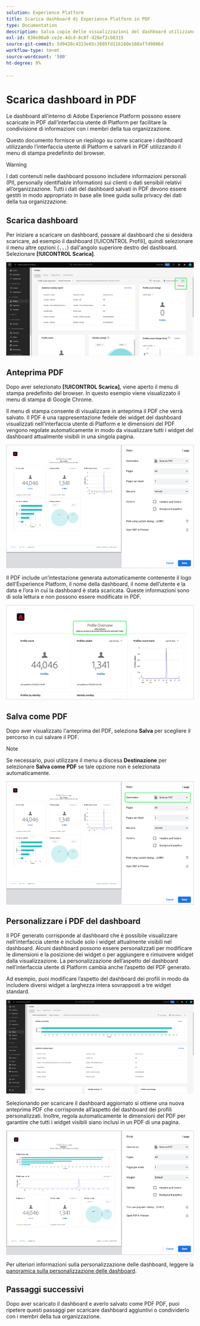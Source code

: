 ```yaml
---
solution: Experience Platform
title: Scarica dashboard di Experience Platform in PDF
type: Documentation
description: Salva copie delle visualizzazioni del dashboard utilizzando la funzione di download per PDF disponibile nell’interfaccia utente di Experience Platform.
exl-id: 838e98a0-ce2e-4dcd-8c8f-d28ef2cb8315
source-git-commit: 5d9428c4323e65c2605fd116160e160af7d9086d
workflow-type: tm+mt
source-wordcount: '580'
ht-degree: 0%

---
```


# Scarica dashboard in PDF

Le dashboard all’interno di Adobe Experience Platform possono essere scaricate in PDF dall’interfaccia utente di Platform per facilitare la condivisione di informazioni con i membri della tua organizzazione.

Questo documento fornisce un riepilogo su come scaricare i dashboard utilizzando l’interfaccia utente di Platform e salvarli in PDF utilizzando il menu di stampa predefinito del browser.

>[!WARNING]
>
>I dati contenuti nelle dashboard possono includere informazioni personali (PII, personally identifiable information) sui clienti o dati sensibili relativi all’organizzazione. Tutti i dati del dashboard salvati in PDF devono essere gestiti in modo appropriato in base alle linee guida sulla privacy dei dati della tua organizzazione.

## Scarica dashboard

Per iniziare a scaricare un dashboard, passare al dashboard che si desidera scaricare, ad esempio il dashboard [!UICONTROL Profili], quindi selezionare il menu altre opzioni (**`...`**) dall&#39;angolo superiore destro del dashboard. Selezionare **[!UICONTROL Scarica]**.

![Dashboard dei profili di Experience Platform con i puntini di sospensione e il menu a discesa Scarica evidenziati.](images/download/download-button.png)

## Anteprima PDF

Dopo aver selezionato **[!UICONTROL Scarica]**, viene aperto il menu di stampa predefinito del browser. In questo esempio viene visualizzato il menu di stampa di Google Chrome.

Il menu di stampa consente di visualizzare in anteprima il PDF che verrà salvato. Il PDF è una rappresentazione fedele dei widget del dashboard visualizzati nell’interfaccia utente di Platform e le dimensioni del PDF vengono regolate automaticamente in modo da visualizzare tutti i widget del dashboard attualmente visibili in una singola pagina.

![La panoramica del profilo viene visualizzata in un formato a pagina singola con il pannello Opzioni di stampa a destra.](images/download/download-chrome-print.png)

Il PDF include un’intestazione generata automaticamente contenente il logo dell’Experience Platform, il nome della dashboard, il nome dell’utente e la data e l’ora in cui la dashboard è stata scaricata. Queste informazioni sono di sola lettura e non possono essere modificate in PDF.

![Chiusura dell&#39;anteprima di stampa con l&#39;intestazione generata automaticamente evidenziata.](images/download/download-pdf.png)

## Salva come PDF

Dopo aver visualizzato l&#39;anteprima del PDF, seleziona **Salva** per scegliere il percorso in cui salvare il PDF.

>[!NOTE]
>
>Se necessario, puoi utilizzare il menu a discesa **Destinazione** per selezionare **Salva come PDF** se tale opzione non è selezionata automaticamente.

![La panoramica del profilo viene visualizzata in un formato a pagina singola con l&#39;opzione di stampa Salva come PDF nel menu a discesa Destinazione evidenziata.](images/download/download-chrome-print-destination.png)

## Personalizzare i PDF del dashboard

Il PDF generato corrisponde al dashboard che è possibile visualizzare nell’interfaccia utente e include solo i widget attualmente visibili nel dashboard. Alcuni dashboard possono essere personalizzati per modificare le dimensioni e la posizione dei widget o per aggiungere e rimuovere widget dalla visualizzazione. La personalizzazione dell’aspetto del dashboard nell’interfaccia utente di Platform cambia anche l’aspetto del PDF generato.

Ad esempio, puoi modificare l’aspetto del dashboard dei profili in modo da includere diversi widget a larghezza intera sovrapposti a tre widget standard.

![Viene visualizzato il dashboard dei profili che mostra widget allungati.](images/download/download-modify.png)

Selezionando per scaricare il dashboard aggiornato si ottiene una nuova anteprima PDF che corrisponde all’aspetto del dashboard dei profili personalizzati. Inoltre, regola automaticamente le dimensioni del PDF per garantire che tutti i widget visibili siano inclusi in un PDF di una pagina.

![La panoramica del profilo viene visualizzata in un formato a pagina singola con il pannello Opzioni di stampa a destra.](images/download/download-chrome-print-modified.png)

Per ulteriori informazioni sulla personalizzazione delle dashboard, leggere la [panoramica sulla personalizzazione delle dashboard](customize/overview.md).

## Passaggi successivi

Dopo aver scaricato il dashboard e averlo salvato come PDF PDF, puoi ripetere questi passaggi per scaricare dashboard aggiuntivi o condividerlo con i membri della tua organizzazione.

